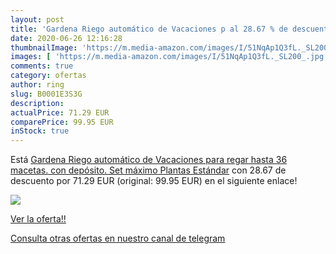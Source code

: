 ```yaml
---
layout: post
title: 'Gardena Riego automático de Vacaciones p al 28.67 % de descuento'
date: 2020-06-26 12:16:28
thumbnailImage: 'https://m.media-amazon.com/images/I/51NqAp1Q3fL._SL200_.jpg'
images: [ 'https://m.media-amazon.com/images/I/51NqAp1Q3fL._SL200_.jpg' ]
comments: true
category: ofertas
author: ring
slug: B0001E3S3G
description:
actualPrice: 71.29 EUR
comparePrice: 99.95 EUR
inStock: true
---
```


Está [Gardena Riego automático de Vacaciones para regar hasta 36 macetas. con depósito. Set máximo Plantas  Estándar](https://www.amazon.com/dp/B0001E3S3G/?tag=redken08-20) con 28.67 de descuento por 71.29 EUR (original: 99.95 EUR) en el siguiente enlace!

[![](https://m.media-amazon.com/images/I/51NqAp1Q3fL._SL200_.jpg)](https://www.amazon.com/dp/B0001E3S3G/?tag=redken08-20)

[Ver la oferta!!](https://www.amazon.com/dp/B0001E3S3G/?tag=redken08-20)

[Consulta otras ofertas en nuestro canal de telegram](https://t.me/s/ofertas25)
